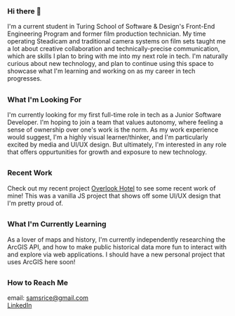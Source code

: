 ### Hi there 👋

I'm a current student in Turing School of Software & Design's Front-End Engineering Program and former film production technician. My time operating Steadicam and traditional camera systems on film sets taught me a lot about creative collaboration and technically-precise communication, which are skills I plan to bring with me into my next role in tech. I'm naturally curious about new technology, and plan to continue using this space to showcase what I'm learning and working on as my career in tech progresses.

##

### What I'm Looking For

I'm currently looking for my first full-time role in tech as a Junior Software Developer. I'm hoping to join a team that values autonomy, where feeling a sense of ownership over one's work is the norm. As my work experience would suggest, I'm a highly visual learner/thinker, and I'm particularly excited by media and UI/UX design. But ultimately, I'm interested in any role that offers oppurtunities for growth and exposure to new technology.

##

### Recent Work

Check out my recent project [Overlook Hotel](https://github.com/sam-rice/overlook-hotel) to see some recent work of mine! This was a vanilla JS project that shows off some UI/UX design that I'm pretty proud of.

##

### What I'm Currently Learning

As a lover of maps and history, I'm currently independently researching the ArcGIS API, and how to make public historical data more fun to interact with and explore via web applications. I should have a new personal project that uses ArcGIS here soon!

##

### How to Reach Me

email: samsrice@gmail.com\
[LinkedIn](https://www.linkedin.com/in/-sam-rice/)


<!--
**sam-rice/sam-rice** is a ✨ _special_ ✨ repository because its `README.md` (this file) appears on your GitHub profile.

Here are some ideas to get you started:

- 🔭 I’m currently working on ...
- 🌱 I’m currently learning ...
- 👯 I’m looking to collaborate on ...
- 🤔 I’m looking for help with ...
- 💬 Ask me about ...
- 📫 How to reach me: ...
- 😄 Pronouns: ...
- ⚡ Fun fact: ...
-->
